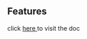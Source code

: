 Features
------------

click <a href="yusufameri.github.io/charityapidoc">here </a> to visit the doc
